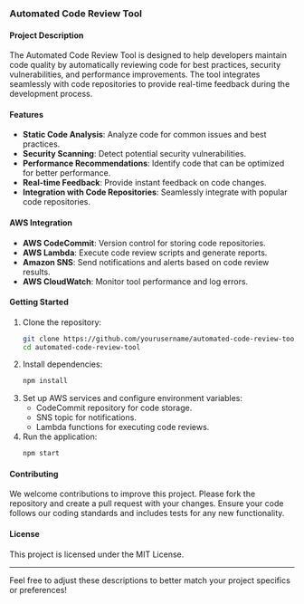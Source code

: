 ### Automated Code Review Tool

#### Project Description
The Automated Code Review Tool is designed to help developers maintain code quality by automatically reviewing code for best practices, security vulnerabilities, and performance improvements. The tool integrates seamlessly with code repositories to provide real-time feedback during the development process.

#### Features
- **Static Code Analysis**: Analyze code for common issues and best practices.
- **Security Scanning**: Detect potential security vulnerabilities.
- **Performance Recommendations**: Identify code that can be optimized for better performance.
- **Real-time Feedback**: Provide instant feedback on code changes.
- **Integration with Code Repositories**: Seamlessly integrate with popular code repositories.

#### AWS Integration
- **AWS CodeCommit**: Version control for storing code repositories.
- **AWS Lambda**: Execute code review scripts and generate reports.
- **Amazon SNS**: Send notifications and alerts based on code review results.
- **AWS CloudWatch**: Monitor tool performance and log errors.

#### Getting Started
1. Clone the repository:
    ```sh
    git clone https://github.com/yourusername/automated-code-review-tool.git
    cd automated-code-review-tool
    ```
2. Install dependencies:
    ```sh
    npm install
    ```
3. Set up AWS services and configure environment variables:
    - CodeCommit repository for code storage.
    - SNS topic for notifications.
    - Lambda functions for executing code reviews.
4. Run the application:
    ```sh
    npm start
    ```

#### Contributing
We welcome contributions to improve this project. Please fork the repository and create a pull request with your changes. Ensure your code follows our coding standards and includes tests for any new functionality.

#### License
This project is licensed under the MIT License.

---

Feel free to adjust these descriptions to better match your project specifics or preferences!